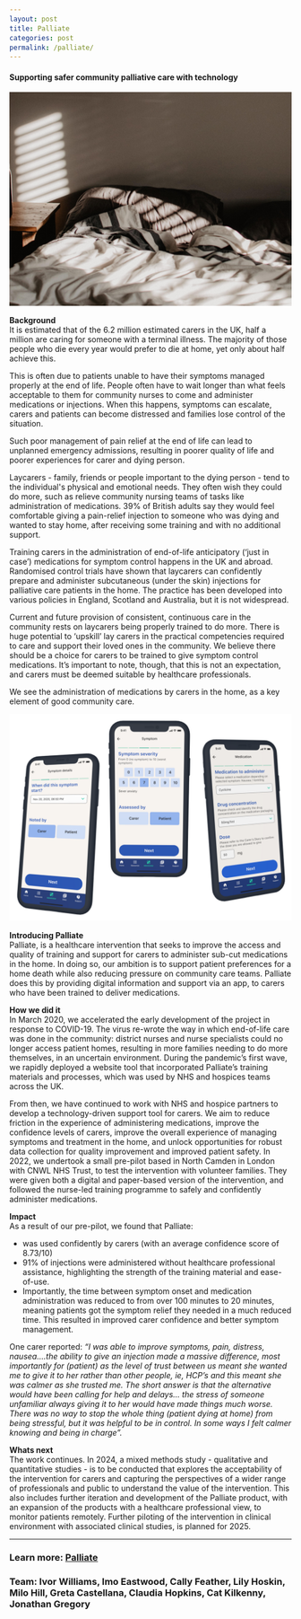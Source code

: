 ```yaml
---
layout: post
title: Palliate
categories: post
permalink: /palliate/
---
```

#### Supporting safer community palliative care with technology

![palliate-bed](/images/palliate-bed.jpg)

**Background**  
It is estimated that of the 6.2 million estimated carers in the UK, half a million are caring for someone with a terminal illness. The majority of those people who die every year would prefer to die at home, yet only about half achieve this.

This is often due to patients unable to have their symptoms managed properly at the end of life. People often have to wait longer than what feels acceptable to them for community nurses to come and administer medications or injections. When this happens, symptoms can escalate, carers and patients can become distressed and families lose control of the situation.

Such poor management of pain relief at the end of life can lead to unplanned emergency admissions, resulting in poorer quality of life and poorer experiences for carer and dying person. 

Laycarers - family, friends or people important to the dying person - tend to the individual's physical and emotional needs. They often wish they could do more, such as relieve community nursing teams of tasks like administration of medications. 39% of British adults say they would feel comfortable giving a pain-relief injection to someone who was dying and wanted to stay home, after receiving some training and with no additional support.

Training carers in the administration of end-of-life anticipatory (‘just in case’) medications for symptom control happens in the UK and abroad. Randomised control trials have shown that laycarers can confidently prepare and administer subcutaneous (under the skin) injections for palliative care patients in the home. The practice has been developed into various policies in England, Scotland and Australia, but it is not widespread.

Current and future provision of consistent, continuous care in the community rests on laycarers being properly trained to do more. There is huge potential to ‘upskill’ lay carers in the practical competencies required to care and support their loved ones in the community. We believe there should be a choice for carers to be trained to give symptom control medications. It’s important to note, though, that this is not an expectation, and carers must be deemed suitable by healthcare professionals.

We see the administration of medications by carers in the home, as a key element of good community care.

![palliate-app](/images/palliate-app.png)

**Introducing Palliate**  
Palliate, is a healthcare intervention that seeks to improve the access and quality of training and support for carers to administer sub-cut medications in the home. In doing so, our ambition is to support patient preferences for a home death while also reducing pressure on community care teams. Palliate does this by providing digital information and support via an app, to carers who have been trained to deliver medications. 

**How we did it**  
In March 2020, we accelerated the early development of the project in response to COVID-19. The virus re-wrote the way in which end-of-life care was done in the community: district nurses and nurse specialists could no longer access patient homes, resulting in more families needing to do more themselves, in an uncertain environment. During the pandemic’s first wave, we rapidly deployed a website tool that incorporated Palliate’s training materials and processes, which was used by NHS and hospices teams across the UK.

From then, we have continued to work with NHS and hospice partners to develop a technology-driven support tool for carers. We aim to reduce friction in the experience of administering medications, improve the confidence levels of carers, improve the overall experience of managing symptoms and treatment in the home, and unlock opportunities for robust data collection for quality improvement and improved patient safety. In 2022, we undertook a small pre-pilot based in North Camden in London with CNWL NHS Trust, to test the intervention with volunteer families. They were given both a digital and paper-based version of the intervention, and followed the nurse-led training programme to safely and confidently administer medications.

**Impact**  
As a result of our pre-pilot, we found that Palliate:
- was used confidently by carers (with an average confidence score of 8.73/10)
- 91% of injections were administered without healthcare professional assistance, highlighting the strength of the training material and ease-of-use. 
- Importantly, the time between symptom onset and medication administration was reduced to from over 100 minutes to 20 minutes, meaning patients got the symptom relief they needed in a much reduced time. This resulted in improved carer confidence and better symptom management. 

One carer reported: *“I was able to improve symptoms, pain, distress, nausea….the ability to give an injection made a massive difference, most importantly for (patient) as the level of trust between us meant she wanted me to give it to her rather than other people, ie, HCP’s and this meant she was calmer as she trusted me. The short answer is that the alternative would have been calling for help and delays… the stress of someone unfamiliar always giving it to her would have made things much worse. There was no way to stop the whole thing (patient dying at home) from being stressful, but it was helpful to be in control. In some ways I felt calmer knowing and being in charge”.*

**Whats next**  
The work continues. In 2024, a mixed methods study - qualitative and quantitative studies - is to be conducted that explores the acceptability of the intervention for carers and capturing the perspectives of a wider range of professionals and public to understand the value of the intervention. This also includes further iteration and development of the Palliate product, with an expansion of the products with a healthcare professional view, to monitor patients remotely. Further piloting of the intervention in clinical environment with associated clinical studies, is planned for 2025.

---
### Learn more: [Palliate](https://www.palliate.info)
### Team: Ivor Williams, Imo Eastwood, Cally Feather, Lily Hoskin, Milo Hill, Greta Castellana, Claudia Hopkins, Cat Kilkenny, Jonathan Gregory
